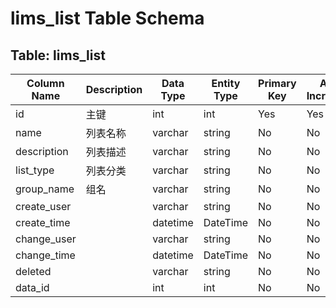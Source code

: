 # lims_list Table Schema

## Table: lims_list

| Column Name  | Description  | Data Type | Entity Type | Primary Key | Auto Increment | Nullable | Length | Precision | Default Value |
|--------------|--------------|-----------|-------------|-------------|----------------|----------|--------|-----------|---------------|
| id           | 主键         | int       | int         | Yes         | Yes            | No       |        |           |               |
| name         | 列表名称     | varchar   | string      | No          | No             | Yes      | 200    |           |               |
| description  | 列表描述     | varchar   | string      | No          | No             | Yes      | 200    |           |               |
| list_type    | 列表分类     | varchar   | string      | No          | No             | Yes      | 200    |           |               |
| group_name   | 组名         | varchar   | string      | No          | No             | Yes      | 200    |           |               |
| create_user  |              | varchar   | string      | No          | No             | Yes      | 200    |           |               |
| create_time  |              | datetime  | DateTime    | No          | No             | Yes      |        |           |               |
| change_user  |              | varchar   | string      | No          | No             | Yes      | 200    |           |               |
| change_time  |              | datetime  | DateTime    | No          | No             | Yes      |        |           |               |
| deleted      |              | varchar   | string      | No          | No             | Yes      | 200    |           |               |
| data_id      |              | int       | int         | No          | No             | Yes      |        |           |               |
